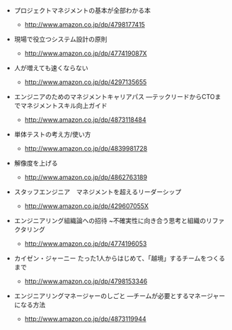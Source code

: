 
- プロジェクトマネジメントの基本が全部わかる本
    - http://www.amazon.co.jp/dp/4798177415

- 現場で役立つシステム設計の原則
    - http://www.amazon.co.jp/dp/477419087X

- 人が増えても速くならない
    - http://www.amazon.co.jp/dp/4297135655

- エンジニアのためのマネジメントキャリアパス ―テックリードからCTOまでマネジメントスキル向上ガイド
    - http://www.amazon.co.jp/dp/4873118484

- 単体テストの考え方/使い方
    - http://www.amazon.co.jp/dp/4839981728

- 解像度を上げる
    - http://www.amazon.co.jp/dp/4862763189

- スタッフエンジニア　マネジメントを超えるリーダーシップ
    - http://www.amazon.co.jp/dp/429607055X

- エンジニアリング組織論への招待 ~不確実性に向き合う思考と組織のリファクタリング
    - http://www.amazon.co.jp/dp/4774196053

- カイゼン・ジャーニー たった1人からはじめて、「越境」するチームをつくるまで
    - http://www.amazon.co.jp/dp/4798153346

- エンジニアリングマネージャーのしごと ―チームが必要とするマネージャーになる方法
    - http://www.amazon.co.jp/dp/4873119944
